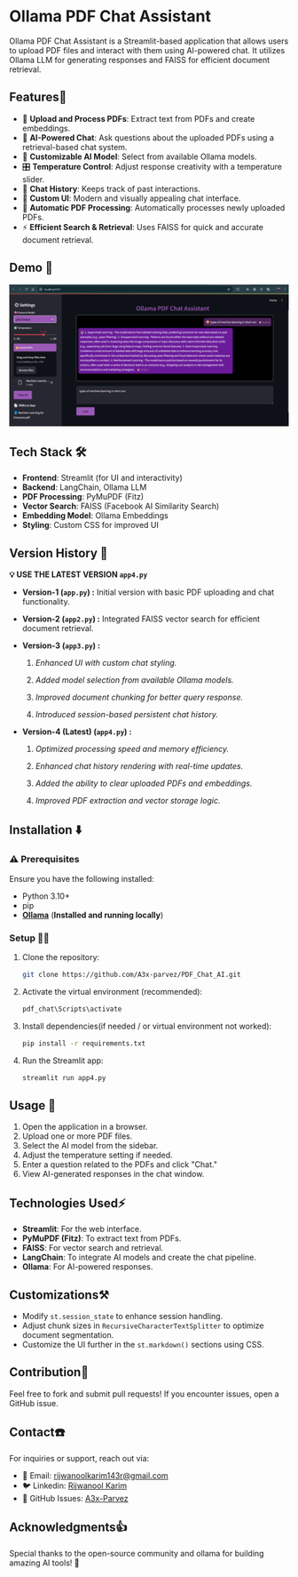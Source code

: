 # Ollama PDF Chat Assistant

Ollama PDF Chat Assistant is a Streamlit-based application that allows users to upload PDF files and interact with them using AI-powered chat. It utilizes Ollama LLM for generating responses and FAISS for efficient document retrieval.

## Features🌟

- 📂 **Upload and Process PDFs**: Extract text from PDFs and create embeddings.
- 🤖 **AI-Powered Chat**: Ask questions about the uploaded PDFs using a retrieval-based chat system.
- 🧠 **Customizable AI Model**: Select from available Ollama models.
- 🎛️ **Temperature Control**: Adjust response creativity with a temperature slider.
- 📑 **Chat History**: Keeps track of past interactions.
- 🎨 **Custom UI**: Modern and visually appealing chat interface.
- 🔄 **Automatic PDF Processing**: Automatically processes newly uploaded PDFs.
- ⚡ **Efficient Search & Retrieval**: Uses FAISS for quick and accurate document retrieval.

## Demo 🤖 

![Demo Image](demo.png)

## Tech Stack 🛠️

- **Frontend**: Streamlit (for UI and interactivity)
- **Backend**: LangChain, Ollama LLM
- **PDF Processing**: PyMuPDF (Fitz)
- **Vector Search**: FAISS (Facebook AI Similarity Search)
- **Embedding Model**: Ollama Embeddings
- **Styling**: Custom CSS for improved UI

## Version History 🔂

 **💡 USE THE LATEST VERSION `app4.py`** 
- **Version-1 (`app.py`) :** Initial version with basic PDF uploading and chat functionality.

- **Version-2 (`app2.py`) :** Integrated FAISS vector search for efficient document retrieval.

- **Version-3 (`app3.py`) :**

   1. *Enhanced UI with custom chat styling.*

   2. *Added model selection from available Ollama models.*

   3. *Improved document chunking for better query response.*

   4. *Introduced session-based persistent chat history.* 


- **Version-4  (Latest) (`app4.py`) :**

   1. *Optimized processing speed and memory efficiency.*

   2. *Enhanced chat history rendering with real-time updates.*

   3. *Added the ability to clear uploaded PDFs and embeddings.*

   4. *Improved PDF extraction and vector storage logic.*


## Installation ⬇️

### ⚠️ Prerequisites
Ensure you have the following installed:
- Python 3.10+
- pip
- [**Ollama**](https://ollama.com/) (**Installed and running locally**)

### Setup 🧑‍🔧
1. Clone the repository:
   ```sh
   git clone https://github.com/A3x-parvez/PDF_Chat_AI.git
   ```

2. Activate the virtual environment (recommended):
   ```sh
   pdf_chat\Scripts\activate 
   ```

3. Install dependencies(if needed / or virtual environment not worked):
   ```sh
   pip install -r requirements.txt
   ```

4. Run the Streamlit app:
   ```sh
   streamlit run app4.py
   ```

## Usage 🎯

1. Open the application in a browser.
2. Upload one or more PDF files.
3. Select the AI model from the sidebar.
4. Adjust the temperature setting if needed.
5. Enter a question related to the PDFs and click "Chat."
6. View AI-generated responses in the chat window.

## Technologies Used⚡

- **Streamlit**: For the web interface.
- **PyMuPDF (Fitz)**: To extract text from PDFs.
- **FAISS**: For vector search and retrieval.
- **LangChain**: To integrate AI models and create the chat pipeline.
- **Ollama**: For AI-powered responses.

## Customizations⚒️

- Modify `st.session_state` to enhance session handling.
- Adjust chunk sizes in `RecursiveCharacterTextSplitter` to optimize document segmentation.
- Customize the UI further in the `st.markdown()` sections using CSS.

## Contribution🤝

Feel free to fork and submit pull requests! If you encounter issues, open a GitHub issue.

## Contact☎️

For inquiries or support, reach out via:
- 📧 Email: rijwanoolkarim143r@gmail.com
- 🐦 Linkedin: [Rijwanool Karim](https://www.linkedin.com/in/rijwanool-karim)
- 📘 GitHub Issues: [A3x-Parvez](https://github.com/A3x-parvez)

## Acknowledgments👍

Special thanks to the open-source community and ollama for building amazing AI tools! 🚀


